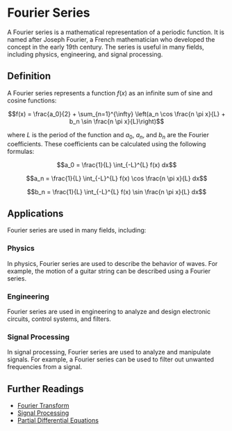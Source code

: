 # Fourier Series

A Fourier series is a mathematical representation of a periodic function. It is named after Joseph Fourier, a French mathematician who developed the concept in the early 19th century. The series is useful in many fields, including physics, engineering, and signal processing.

## Definition

A Fourier series represents a function $f(x)$ as an infinite sum of sine and cosine functions:

$$f(x) = \frac{a_0}{2} + \sum_{n=1}^{\infty} \left(a_n \cos \frac{n \pi x}{L} + b_n \sin \frac{n \pi x}{L}\right)$$

where $L$ is the period of the function and $a_0$, $a_n$, and $b_n$ are the Fourier coefficients. These coefficients can be calculated using the following formulas:

$$a_0 = \frac{1}{L} \int_{-L}^{L} f(x) dx$$

$$a_n = \frac{1}{L} \int_{-L}^{L} f(x) \cos \frac{n \pi x}{L} dx$$

$$b_n = \frac{1}{L} \int_{-L}^{L} f(x) \sin \frac{n \pi x}{L} dx$$

## Applications

Fourier series are used in many fields, including:

### Physics

In physics, Fourier series are used to describe the behavior of waves. For example, the motion of a guitar string can be described using a Fourier series.

### Engineering

Fourier series are used in engineering to analyze and design electronic circuits, control systems, and filters.

### Signal Processing

In signal processing, Fourier series are used to analyze and manipulate signals. For example, a Fourier series can be used to filter out unwanted frequencies from a signal.

## Further Readings

- [Fourier Transform](fourier_transform)
- [Signal Processing](signal_processing)
- [Partial Differential Equations](partial_differential_equations)
